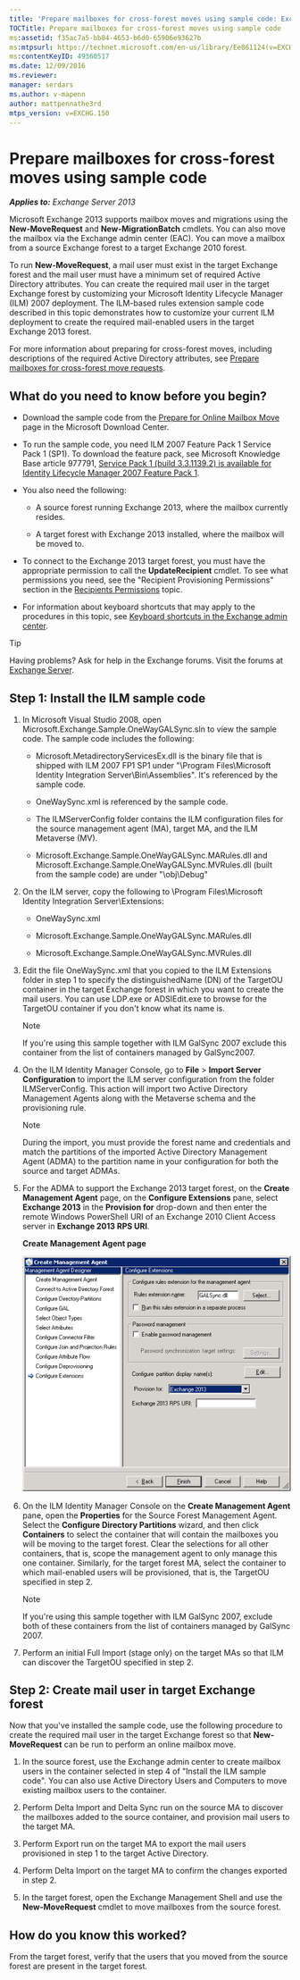 ```yaml
---
title: 'Prepare mailboxes for cross-forest moves using sample code: Exchange 2013 Help'
TOCTitle: Prepare mailboxes for cross-forest moves using sample code
ms:assetid: f35ac7a5-bb84-4653-b6d0-65906e93627b
ms:mtpsurl: https://technet.microsoft.com/en-us/library/Ee861124(v=EXCHG.150)
ms:contentKeyID: 49360517
ms.date: 12/09/2016
ms.reviewer:
manager: serdars
ms.author: v-mapenn
author: mattpennathe3rd
mtps_version: v=EXCHG.150
---
```


# Prepare mailboxes for cross-forest moves using sample code

_**Applies to:** Exchange Server 2013_

Microsoft Exchange 2013 supports mailbox moves and migrations using the **New-MoveRequest** and **New-MigrationBatch** cmdlets. You can also move the mailbox via the Exchange admin center (EAC). You can move a mailbox from a source Exchange forest to a target Exchange 2010 forest.

To run **New-MoveRequest**, a mail user must exist in the target Exchange forest and the mail user must have a minimum set of required Active Directory attributes. You can create the required mail user in the target Exchange forest by customizing your Microsoft Identity Lifecycle Manager (ILM) 2007 deployment. The ILM-based rules extension sample code described in this topic demonstrates how to customize your current ILM deployment to create the required mail-enabled users in the target Exchange 2013 forest.

For more information about preparing for cross-forest moves, including descriptions of the required Active Directory attributes, see [Prepare mailboxes for cross-forest move requests](prepare-mailboxes-for-cross-forest-move-requests-exchange-2013-help.md).

## What do you need to know before you begin?

- Download the sample code from the [Prepare for Online Mailbox Move](https://go.microsoft.com/fwlink/p/?linkid=177882) page in the Microsoft Download Center.

- To run the sample code, you need ILM 2007 Feature Pack 1 Service Pack 1 (SP1). To download the feature pack, see Microsoft Knowledge Base article 977791, [Service Pack 1 (build 3.3.1139.2) is available for Identity Lifecycle Manager 2007 Feature Pack 1](https://go.microsoft.com/fwlink/p/?linkid=3052&kbid=977791).

- You also need the following:

  - A source forest running Exchange 2013, where the mailbox currently resides.

  - A target forest with Exchange 2013 installed, where the mailbox will be moved to.

- To connect to the Exchange 2013 target forest, you must have the appropriate permission to call the **UpdateRecipient** cmdlet. To see what permissions you need, see the "Recipient Provisioning Permissions" section in the [Recipients Permissions](recipients-permissions-exchange-2013-help.md) topic.

- For information about keyboard shortcuts that may apply to the procedures in this topic, see [Keyboard shortcuts in the Exchange admin center](keyboard-shortcuts-in-the-exchange-admin-center-2013-help.md).

> [!TIP]
> Having problems? Ask for help in the Exchange forums. Visit the forums at [Exchange Server](https://go.microsoft.com/fwlink/p/?linkid=60612).

## Step 1: Install the ILM sample code

1. In Microsoft Visual Studio 2008, open Microsoft.Exchange.Sample.OneWayGALSync.sln to view the sample code. The sample code includes the following:

   - Microsoft.MetadirectoryServicesEx.dll is the binary file that is shipped with ILM 2007 FP1 SP1 under "\\Program Files\\Microsoft Identity Integration Server\\Bin\\Assemblies". It's referenced by the sample code.

   - OneWaySync.xml is referenced by the sample code.

   - The ILMServerConfig folder contains the ILM configuration files for the source management agent (MA), target MA, and the ILM Metaverse (MV).

   - Microsoft.Exchange.Sample.OneWayGALSync.MARules.dll and Microsoft.Exchange.Sample.OneWayGALSync.MVRules.dll (built from the sample code) are under "\\obj\\Debug"

2. On the ILM server, copy the following to \\Program Files\\Microsoft Identity Integration Server\\Extensions:

   - OneWaySync.xml

   - Microsoft.Exchange.Sample.OneWayGALSync.MARules.dll

   - Microsoft.Exchange.Sample.OneWayGALSync.MVRules.dll

3. Edit the file OneWaySync.xml that you copied to the ILM Extensions folder in step 1 to specify the distinguishedName (DN) of the TargetOU container in the target Exchange forest in which you want to create the mail users. You can use LDP.exe or ADSIEdit.exe to browse for the TargetOU container if you don't know what its name is.

   > [!NOTE]
   > If you're using this sample together with ILM GalSync 2007 exclude this container from the list of containers managed by GalSync2007.

4. On the ILM Identity Manager Console, go to **File** \> **Import Server Configuration** to import the ILM server configuration from the folder ILMServerConfig. This action will import two Active Directory Management Agents along with the Metaverse schema and the provisioning rule.

   > [!NOTE]
   > During the import, you must provide the forest name and credentials and match the partitions of the imported Active Directory Management Agent (ADMA) to the partition name in your configuration for both the source and target ADMAs.

5. For the ADMA to support the Exchange 2013 target forest, on the **Create Management Agent** page, on the **Configure Extensions** pane, select **Exchange 2013** in the **Provision for** drop-down and then enter the remote Windows PowerShell URI of an Exchange 2010 Client Access server in **Exchange 2013 RPS URI**.

   **Create Management Agent page**

   ![Management Agent Exchange 2010 provisioning](images/Aa998597.8f403cda-e5e4-4edf-887f-c1ed46cee3f5(EXCHG.150).gif "Management Agent Exchange 2010  provisioning")

6. On the ILM Identity Manager Console on the **Create Management Agent** pane, open the **Properties** for the Source Forest Management Agent. Select the **Configure Directory Partitions** wizard, and then click **Containers** to select the container that will contain the mailboxes you will be moving to the target forest. Clear the selections for all other containers, that is, scope the management agent to only manage this one container. Similarly, for the target forest MA, select the container to which mail-enabled users will be provisioned, that is, the TargetOU specified in step 2.

   > [!NOTE]
   > If you're using this sample together with ILM GalSync 2007, exclude both of these containers from the list of containers managed by GalSync 2007.

7. Perform an initial Full Import (stage only) on the target MAs so that ILM can discover the TargetOU specified in step 2.

## Step 2: Create mail user in target Exchange forest

Now that you've installed the sample code, use the following procedure to create the required mail user in the target Exchange forest so that **New-MoveRequest** can be run to perform an online mailbox move.

1. In the source forest, use the Exchange admin center to create mailbox users in the container selected in step 4 of "Install the ILM sample code". You can also use Active Directory Users and Computers to move existing mailbox users to the container.

2. Perform Delta Import and Delta Sync run on the source MA to discover the mailboxes added to the source container, and provision mail users to the target MA.

3. Perform Export run on the target MA to export the mail users provisioned in step 1 to the target Active Directory.

4. Perform Delta Import on the target MA to confirm the changes exported in step 2.

5. In the target forest, open the Exchange Management Shell and use the **New-MoveRequest** cmdlet to move mailboxes from the source forest.

## How do you know this worked?

From the target forest, verify that the users that you moved from the source forest are present in the target forest.
